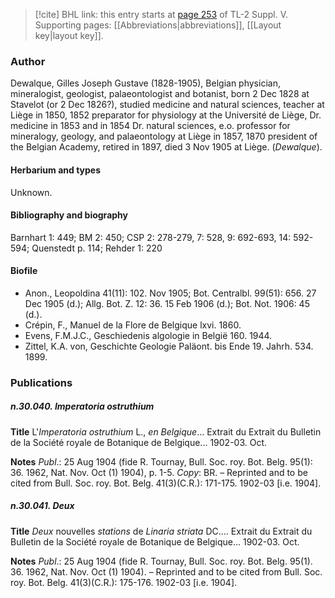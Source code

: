 > [!cite] BHL link: this entry starts at [page 253](https://www.biodiversitylibrary.org/item/103833#page/265/mode/1up) of TL-2 Suppl. V.
> Supporting pages: [[Abbreviations|abbreviations]], [[Layout key|layout key]].

### Author

Dewalque, Gilles Joseph Gustave (1828-1905), Belgian physician, mineralogist, geologist, palaeontologist and botanist, born 2 Dec 1828 at Stavelot (or 2 Dec 1826?), studied medicine and natural sciences, teacher at Liège in 1850, 1852 preparator for physiology at the Université de Liège, Dr. medicine in 1853 and in 1854 Dr. natural sciences, e.o. professor for mineralogy, geology, and palaeontology at Liège in 1857, 1870 president of the Belgian Academy, retired in 1897, died 3 Nov 1905 at Liège. (*Dewalque*).

#### Herbarium and types

Unknown.

#### Bibliography and biography

Barnhart 1: 449; BM 2: 450; CSP 2: 278-279, 7: 528, 9: 692-693, 14: 592-594; Quenstedt p. 114; Rehder 1: 220

#### Biofile

- Anon., Leopoldina 41(11): 102. Nov 1905; Bot. Centralbl. 99(51): 656. 27 Dec 1905 (d.); Allg. Bot. Z. 12: 36. 15 Feb 1906 (d.); Bot. Not. 1906: 45 (d.).
- Crépin, F., Manuel de la Flore de Belgique lxvi. 1860.
- Evens, F.M.J.C., Geschiedenis algologie in België 160. 1944.
- Zittel, K.A. von, Geschichte Geologie Paläont. bis Ende 19. Jahrh. 534. 1899.

### Publications

##### n.30.040. Imperatoria ostruthium

**Title**
L'*Imperatoria ostruthium* L., *en Belgique*... Extrait du Extrait du Bulletin de la Société royale de Botanique de Belgique... 1902-03. Oct.

**Notes**
*Publ*.: 25 Aug 1904 (fide R. Tournay, Bull. Soc. roy. Bot. Belg. 95(1): 36. 1962, Nat. Nov. Oct (1) 1904), p. 1-5. *Copy*: BR. – Reprinted and to be cited from Bull. Soc. roy. Bot. Belg. 41(3)(C.R.): 171-175. 1902-03 \[i.e. 1904\].

##### n.30.041. Deux

**Title**
*Deux* nouvelles *stations* de *Linaria striata* DC.... Extrait du Extrait du Bulletin de la Société royale de Botanique de Belgique... 1902-03. Oct.

**Notes**
*Publ*.: 25 Aug 1904 (fide R. Tournay, Bull. Soc. roy. Bot. Belg. 95(1). 36. 1962, Nat. Nov. Oct (1) 1904). – Reprinted and to be cited from Bull. Soc. roy. Bot. Belg. 41(3)(C.R.): 175-176. 1902-03 \[i.e. 1904\].

